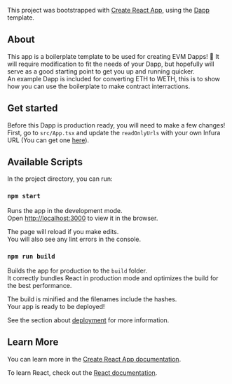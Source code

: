 This project was bootstrapped with [Create React App](https://github.com/facebook/create-react-app), using the [Dapp](https://github.com/chase-manning/cra-template-dapp) template.

## About

This app is a boilerplate template to be used for creating EVM Dapps! :tada:
It will require modification to fit the needs of your Dapp, but hopefully will serve as a good starting point to get you up and running quicker.  
An example Dapp is included for converting ETH to WETH, this is to show how you can use the boilerplate to make contract interractions.

## Get started

Before this Dapp is production ready, you will need to make a few changes!  
First, go to `src/App.tsx` and update the `readOnlyUrls` with your own Infura URL (You can get one [here](https://infura.io/)).

## Available Scripts

In the project directory, you can run:

### `npm start`

Runs the app in the development mode.<br />
Open [http://localhost:3000](http://localhost:3000) to view it in the browser.

The page will reload if you make edits.<br />
You will also see any lint errors in the console.

### `npm run build`

Builds the app for production to the `build` folder.<br />
It correctly bundles React in production mode and optimizes the build for the best performance.

The build is minified and the filenames include the hashes.<br />
Your app is ready to be deployed!

See the section about [deployment](https://facebook.github.io/create-react-app/docs/deployment) for more information.

## Learn More

You can learn more in the [Create React App documentation](https://facebook.github.io/create-react-app/docs/getting-started).

To learn React, check out the [React documentation](https://reactjs.org/).
